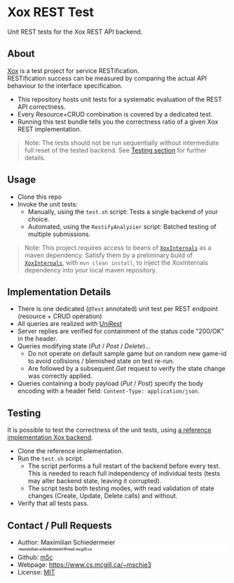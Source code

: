 # Xox REST Test

Unit REST tests for the Xox REST API backend.

## About

[Xox](https://github.com/kartoffelquadrat/XoxInternals) is a test project for service
RESTification.  
RESTification success can be measured by comparing the actual API behaviour to the interface
specification.

* This repository hosts unit tests for a systematic evaluation of the REST API correctness.
* Every Resource+CRUD combination is covered by a dedicated test.
* Running this test bundle tells you the correctness ratio of a given Xox REST implementation.

> Note: The tests should not be run sequentially without intermediate full reset of the tested
> backend. See [Testing section](#testing) for further details.

## Usage

* Clone this repo
* Invoke the unit tests:
    * Manually, using the ```test.sh``` script: Tests a single backend of your choice.
    * Automated, using the ```RestifyAnalyzier``` script: Batched testing of multiple submissions.

> Note: This project requires access to beans
> of [```XoxInternals```](https://github.com/kartoffelquadrat/XoxInternals) as a maven dependency.
> Satisfy them by a preliminary build
> of [```XoxInternals```](https://github.com/kartoffelquadrat/XoxInternals),
> with ```mvn clean install```, to inject the XoxInternals dependency into your local maven
> repository.

## Implementation Details

* There is one dedicated (```@Test``` annotated) unit test per REST endpoint (resource + CRUD
  operation)
* All queries are realized with [UniRest](http://kong.github.io/unirest-java/)
* Server replies are verified for containment of the status code "200/OK" in the header.
* Queries modifying state (*Put* / *Post* / *Delete*)...
    * Do not operate on default sample game but on random new game-id to avoid collisions /
      blemished state on test re-run.
    * Are followed by a subsequent *Get* request to verify the state change was correctly applied.
* Queries containing a body payload (*Put* / *Post*) specify the body encoding with a header
  field: ```Content-Type: application/json```.

## Testing

It is possible to test the correctness of the unit tests,
using [a reference implementation Xox backend](XoxStudyManuallyRestified).

* Clone the reference implementation.
* Run the ```test.sh``` script.
    * The script performs a full restart of the backend before every test. This is needed to reach
      full independency of individual tests (tests may alter backend state, leaving it corrupted).
    * The script tests both testing modes, with read validation of state changes (Create, Update,
      Delete calls) and without.
* Verify that all tests pass.

## Contact / Pull Requests

* Author: Maximilian Schiedermeier ![email](markdown/email.png)
* Github: [m5c](https://github.com/m5c)
* Webpage: https://www.cs.mcgill.ca/~mschie3
* License: [MIT](https://opensource.org/licenses/MIT)
